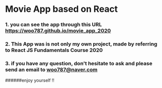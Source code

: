 # Movie App based on React

### 1. you can see the app through this URL https://woo787.github.io/movie_app_2020 
### 2. This App was is not only my own project, made by referring to React JS Fundamentals Course 2020
### 3. if you have any question, don't hesitate to ask and please send an email to woo787@naver.com

######enjoy yourself !!






